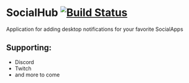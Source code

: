 # SocialHub [![Build Status](https://travis-ci.com/Nyasaki/SocialHub.svg?branch=master)](https://travis-ci.com/Nyasaki/SocialHub)
Application for adding desktop notifications for your favorite SocialApps

Supporting:
-----------
- Discord
- Twitch
- and more to come
